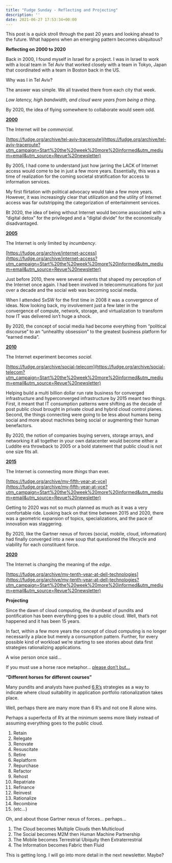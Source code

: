 ```yaml
---
title: "Fudge Sunday - Reflecting and Projecting"
description: ''
date: 2021-06-27 17:53:34+00:00
---
```


This post is a quick stroll through the past 20 years and looking ahead to the future. What happens when an emerging pattern becomes ubiquitous?

 **Reflecting on 2000 to 2020**

Back in 2000, I found myself in Israel for a project. I was in Israel to work with a local team in Tel Aviv that worked closely with a team in Tokyo, Japan that coordinated with a team in Boston back in the US.

Why was I in Tel Aviv?

The answer was simple. We all traveled there from each city that week.

*Low latency, high bandwidth, and cloud were years from being a thing*.

By 2020, the idea of flying somewhere to collaborate would seem odd.

**[2000](https://fudge.org/archive/tel-aviv-traceroute?utm_campaign=Start%20the%20week%20more%20informed&utm_medium=email&utm_source=Revue%20newsletter)**

The Internet will be *commercial*.

[https://fudge.org/archive/tel-aviv-traceroute](https://fudge.org/archive/tel-aviv-traceroute?utm_campaign=Start%20the%20week%20more%20informed&utm_medium=email&utm_source=Revue%20newsletter)

By 2005, I had come to understand just how jarring the LACK of Internet access would come to be in just a few more years. Essentially, this was a time of realization for the coming societal stratification for access to information services.

My first flirtation with political advocacy would take a few more years. However, it was increasingly clear that utilization and the utility of Internet access was far outstripping the categorization of entertainment services.

Bt 2020, the idea of being without Internet would become associated with a “digital detox” for the privileged and a “digital divide” for the economically disadvantaged.

**[2005](https://fudge.org/archive/internet-access?utm_campaign=Start%20the%20week%20more%20informed&utm_medium=email&utm_source=Revue%20newsletter)**

The Internet is only limited by *incumbency*.

[https://fudge.org/archive/internet-access](https://fudge.org/archive/internet-access?utm_campaign=Start%20the%20week%20more%20informed&utm_medium=email&utm_source=Revue%20newsletter)

Just before 2010, there were several events that shaped my perception of the Internet once again. I had been involved in telecommunications for just over a decade and the social web was becoming social media.

When I attended SxSW for the first time in 2008 it was a convergence of ideas. Now looking back, my involvement just a few later in the convergence of compute, network, storage, and virtualization to transform how IT was delivered isn’t huge a shock.

By 2020, the concept of social media had become everything from “political discourse” to an “unhealthy obsession” to the greatest business platform for “earned media”.

**[2010](https://fudge.org/archive/social-telecom?utm_campaign=Start%20the%20week%20more%20informed&utm_medium=email&utm_source=Revue%20newsletter)**

The Internet experiment becomes *social*.

[https://fudge.org/archive/social-telecom](https://fudge.org/archive/social-telecom?utm_campaign=Start%20the%20week%20more%20informed&utm_medium=email&utm_source=Revue%20newsletter)

Helping build a multi billion dollar run rate business for converged infrastructure and hyperconverged infrastructure by 2015 meant two things. First, it meant that IT consumption patterns were shifting as the decade of post public cloud brought in private cloud and hybrid cloud control planes. Second, the things connecting were going to be less about humans being social and more about machines being social or augmenting their human benefactors.

By 2020, the notion of companies buying servers, storage arrays, and networking it all together in your own datacenter would become either a Luddite era throwback to 2005 or a bold statement that public cloud is not one size fits all.

**[2015](https://fudge.org/archive/my-fifth-year-at-vce?utm_campaign=Start%20the%20week%20more%20informed&utm_medium=email&utm_source=Revue%20newsletter)**

The Internet is connecting more *things* than ever.

[https://fudge.org/archive/my-fifth-year-at-vce](https://fudge.org/archive/my-fifth-year-at-vce?utm_campaign=Start%20the%20week%20more%20informed&utm_medium=email&utm_source=Revue%20newsletter)

Getting to 2020 was not so much planned as much as it was a very comfortable ride. Looking back on that time between 2015 and 2020, there was a geometric expansion of topics, specializations, and the pace of innovation was staggering.

By 2020, like the Gartner nexus of forces (social, mobile, cloud, information) had finally converged into a new soup that questioned the lifecycle and viability for each constituent force.

**[2020](https://fudge.org/archive/my-tenth-year-at-dell-technologies?utm_campaign=Start%20the%20week%20more%20informed&utm_medium=email&utm_source=Revue%20newsletter)**

The Internet is changing the meaning of the *edge*.

[https://fudge.org/archive/my-tenth-year-at-dell-technologies](https://fudge.org/archive/my-tenth-year-at-dell-technologies?utm_campaign=Start%20the%20week%20more%20informed&utm_medium=email&utm_source=Revue%20newsletter)

 **Projecting**

Since the dawn of cloud computing, the drumbeat of pundits and pontification has been everything goes to a public cloud. Well, that’s not happened and it has been 15 years.

In fact, within a few more years the concept of cloud computing is no longer necessarily a place but merely a consumption pattern. Further, for every possible kind of workload we’re starting to see stories about data first strategies rationalizing applications.

A wise person once said…

If you must use a horse race metaphor… [please don’t but…](https://fudge.org/archive/tech-journalism?utm_campaign=Start%20the%20week%20more%20informed&utm_medium=email&utm_source=Revue%20newsletter)

**“Different horses for different courses”**

Many pundits and analysts have pushed [6 R’s](https://docs.aws.amazon.com/whitepapers/latest/aws-migration-whitepaper/the-6-rs-6-application-migration-strategies.html?utm_campaign=Start%20the%20week%20more%20informed&utm_medium=email&utm_source=Revue%20newsletter) strategies as a way to indicate where cloud suitability in application portfolio rationalization takes place.

Well, perhaps there are many more than 6 R’s and not one R alone wins.

Perhaps a superfecta of R’s at the minimum seems more likely instead of assuming everything goes to the public cloud.

1. Retain
2. Relegate
3. Renovate
4. Resuscitate
5. Retire
6. Replatform
7. Repurchase
8. Refactor
9. Rehost
10. Repatriate
11. Refinance
12. Reinvest
13. Rationalize
14. Recombine
15. (etc…)

Oh, and about those Gartner nexus of forces… perhaps…

1. The Cloud becomes Multiple Clouds then Multicloud
2. The Social becomes M2M then Human Machine Partnership
3. The Mobile becomes Terrestrial Ubiquity then Extraterrestrial
4. The Information becomes Fabric then Fluid

This is getting long. I will go into more detail in the next newsletter. Maybe?
